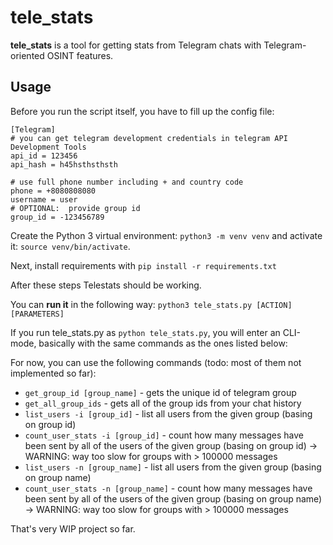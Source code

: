 # tele_stats
**tele_stats** is a tool for getting stats from Telegram chats with Telegram-oriented OSINT features.
    
## Usage
Before you run the script itself, you have to fill up the config file:

```
[Telegram]
# you can get telegram development credentials in telegram API Development Tools
api_id = 123456
api_hash = h45hsthsthsth

# use full phone number including + and country code
phone = +8080808080
username = user
# OPTIONAL:  provide group id 
group_id = -123456789 
```

Create the Python 3 virtual environment: `python3 -m venv venv` and activate it:
`source venv/bin/activate`.

Next, install requirements with `pip install -r requirements.txt`

After these steps Telestats should be working.

You can **run it** in the following way: 
`python3 tele_stats.py [ACTION] [PARAMETERS]`

If you run tele_stats.py as `python tele_stats.py`, you will enter an CLI-mode, basically with the same commands as the ones listed below:

For now, you can use the following commands (todo: most of them not implemented so far):
  * `get_group_id [group_name]` - gets the unique id of telegram group
  * `get_all_group_ids` - gets all of the group ids from your chat history
  * `list_users -i [group_id]` - list all users from the given group (basing on group id)
  * `count_user_stats -i [group_id]` - count how many messages have been sent by all of the users of the given group (basing on group id) -> WARNING: way too slow for groups with > 100000 messages
  * `list_users -n [group_name]` - list all users from the given group (basing on group name)
  * `count_user_stats -n [group_name]` - count how many messages have been sent by all of the users of the given group (basing on group name) -> WARNING: way too slow for groups with > 100000 messages

That's very WIP project so far.
